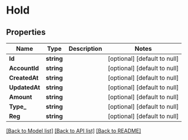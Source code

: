 # Hold

## Properties
Name | Type | Description | Notes
------------ | ------------- | ------------- | -------------
**Id** | **string** |  | [optional] [default to null]
**AccountId** | **string** |  | [optional] [default to null]
**CreatedAt** | **string** |  | [optional] [default to null]
**UpdatedAt** | **string** |  | [optional] [default to null]
**Amount** | **string** |  | [optional] [default to null]
**Type_** | **string** |  | [optional] [default to null]
**Reg** | **string** |  | [optional] [default to null]

[[Back to Model list]](../README.md#documentation-for-models) [[Back to API list]](../README.md#documentation-for-api-endpoints) [[Back to README]](../README.md)


